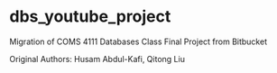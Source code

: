 # dbs_youtube_project
Migration of COMS 4111 Databases Class Final Project from Bitbucket

Original Authors: Husam Abdul-Kafi, Qitong Liu

